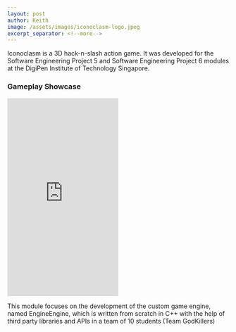 ```yaml
---
layout: post
author: Keith
image: /assets/images/iconoclasm-logo.jpeg
excerpt_separator: <!--more-->
---
```


Iconoclasm is a 3D hack-n-slash action game.
It was developed for the Software Engineering Project 5 and Software Engineering Project 6 modules at the DigiPen Institute of Technology Singapore.
<!--more-->

### Gameplay Showcase
<iframe width="50%" height="450" src="https://www.youtube.com/embed/BCFzNFtZF_E" title="Iconoclasm GameplayVideo" frameborder="0" allow="accelerometer; autoplay; clipboard-write; encrypted-media; gyroscope; picture-in-picture; web-share" allowfullscreen></iframe>

This module focuses on the development of the custom game engine, named EngineEngine, which is written from scratch in C++ with the help of third party libraries and APIs in a team of 10 students (Team GodKillers)
